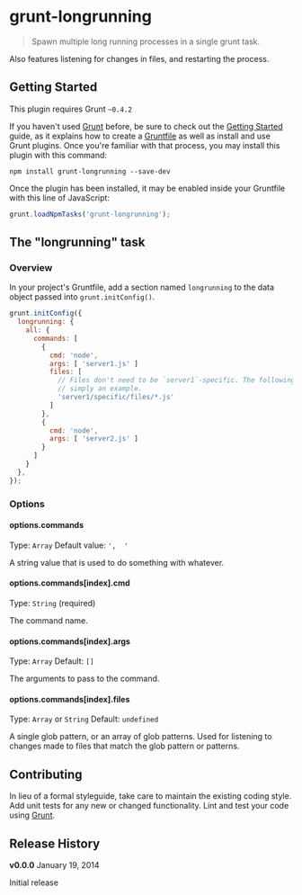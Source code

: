 # grunt-longrunning

> Spawn multiple long running processes in a single grunt task.

Also features listening for changes in files, and restarting the process.

## Getting Started
This plugin requires Grunt `~0.4.2`

If you haven't used [Grunt](http://gruntjs.com/) before, be sure to check out the [Getting Started](http://gruntjs.com/getting-started) guide, as it explains how to create a [Gruntfile](http://gruntjs.com/sample-gruntfile) as well as install and use Grunt plugins. Once you're familiar with that process, you may install this plugin with this command:

```shell
npm install grunt-longrunning --save-dev
```

Once the plugin has been installed, it may be enabled inside your Gruntfile with this line of JavaScript:

```js
grunt.loadNpmTasks('grunt-longrunning');
```

## The "longrunning" task

### Overview
In your project's Gruntfile, add a section named `longrunning` to the data object passed into `grunt.initConfig()`.

```js
grunt.initConfig({
  longrunning: {
    all: {
      commands: [
        {
          cmd: 'node',
          args: [ 'server1.js' ]
          files: [
            // Files don't need to be `server1`-specific. The following is
            // simply an example.
            'server1/specific/files/*.js'
          ]
        },
        {
          cmd: 'node',
          args: [ 'server2.js' ]
        }
      ]
    }
  },
});
```

### Options

#### options.commands
Type: `Array`
Default value: `',  '`

A string value that is used to do something with whatever.

#### options.commands[index].cmd
Type: `String` (required)

The command name.

#### options.commands[index].args
Type: `Array`
Default: `[]`

The arguments to pass to the command.

#### options.commands[index].files
Type: `Array` or `String`
Default: `undefined`

A single glob pattern, or an array of glob patterns. Used for listening to
changes made to files that match the glob pattern or patterns.

## Contributing
In lieu of a formal styleguide, take care to maintain the existing coding style. Add unit tests for any new or changed functionality. Lint and test your code using [Grunt](http://gruntjs.com/).

## Release History

**v0.0.0** January 19, 2014

Initial release